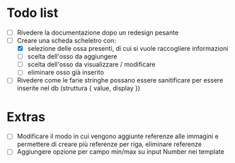 # Todo list

+ [ ] Rivedere la documentazione dopo un redesign pesante
+ [ ] Creare una scheda scheletro con:
  + [x] selezione delle ossa presenti, di cui si vuole raccogliere informazioni
  + [ ] scelta dell'osso da aggiungere
  + [ ] scelta dell'osso da visualizzare / modificare
  + [ ] eliminare osso già inserito
+ [ ] Rivedere come le farie stringhe possano essere sanitificare per essere inserite nel db (struttura { value, display })

# Extras

+ [ ] Modificare il modo in cui vengono aggiunte referenze alle immagini e permettere di creare più referenze per riga, eliminare referenze
+ [ ] Aggiungere opzione per campo min/max su input Number nei template

